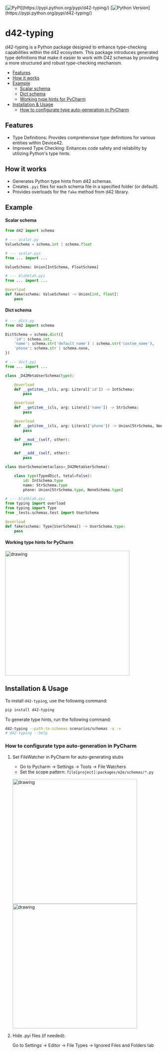 [![PyPI](https://img.shields.io/pypi/v/d42-typing.svg?style=flat-square&color=rgb(24,114,110,0.8))](https://pypi.python.org/pypi/d42-typing/)
[![Python Version](https://img.shields.io/pypi/pyversions/d42-typing.svg?style=flat-square&color=rgb(14,90,166,0.8))](https://pypi.python.org/pypi/d42-typing/)

# d42-typing

d42-typing is a Python package designed to enhance type-checking capabilities within the d42 ecosystem. 
This package introduces generated type definitions that make it easier to work with D42 schemas by 
providing a more structured and robust type-checking mechanism.

- [Features](#features)
- [How it works](#how-it-works)
- [Example](#example)
  - [Scalar schema](#scalar-schema)
  - [Dict schema](#dict-schema)
  - [Working type hints for PyCharm](#working-type-hints-for-pycharm)
- [Installation & Usage](#installation--usage)
  - [How to configurate type auto-generation in PyCharm](#how-to-configurate-type-auto-generation-in-pycharm)


## Features

- Type Definitions: Provides comprehensive type definitions for various entities within Device42.
- Improved Type Checking: Enhances code safety and reliability by utilizing Python's type hints.

## How it works
- Generates Python type hints from d42 schemas.
- Creates `.pyi` files for each schema file in a specified folder (or default).
- Provides overloads for the `fake` method from d42 library.



## Example

#### Scalar schema
```python
from d42 import schema

# --- scalar.py
ValueSchema = schema.int | schema.float

# --- scalar.pyi 
from ... import ...

ValueSchema: Union[IntSchema, FloatSchema]

# --- blahblah.pyi
from ... import ...

@overload
def fake(schema: ValueSchema) -> Union[int, float]:
    pass
```
#### Dict schema
```python
# --- dict.py
from d42 import schema

DictSchema = schema.dict({
    'id': schema.int,
    'name': schema.str('default_name') | schema.str('custom_name'),
    'phone': schema.str | schema.none,
})

# --- dict.pyi
from ... import ...

class _D42MetaUserSchema(type):

    @overload
    def __getitem__(cls, arg: Literal['id']) -> IntSchema:
        pass

    @overload
    def __getitem__(cls, arg: Literal['name']) -> StrSchema:
        pass

    @overload
    def __getitem__(cls, arg: Literal['phone']) -> Union[StrSchema, NoneSchema]:
        pass

    def __mod__(self, other):
        pass

    def __add__(self, other):
        pass

class UserSchema(metaclass=_D42MetaUserSchema):

    class type(TypedDict, total=False):
        id: IntSchema.type
        name: StrSchema.type
        phone: Union[StrSchema.type, NoneSchema.type]

# --- blahblah.pyi
from typing import overload
from typing import Type
from _tests.schemas.test import UserSchema

@overload
def fake(schema: Type[UserSchema]) -> UserSchema.type:
    pass

```

#### Working type hints for PyCharm

<img src="assets/type_hints.png" alt="drawing" width="400"/>

## Installation & Usage

To install `d42-typing`, use the following command:

```sh
pip install d42-typing
```

To generate type hints, run the following command:

```sh
d42-typing --path-to-schemas scenarios/schemas -a -v
# d42-typing --help
```

### How to configurate type auto-generation in PyCharm

1. Set FileWatcher in PyCharm for auto-generating stubs

   - Go to Pycharm → Settings → Tools → File Watchers 
   - Set the scope pattern: `file[project]:packages/e2e/schemas/*.py`

   <img src="assets/file_watcher_1.png" alt="drawing" width="400"/> <img src="assets/file_watcher_2.png" alt="drawing" width="400"/>

2. Hide .pyi files (if needed): 

   Go to Settings → Editor → File Types → Ignored Files and Folders tab